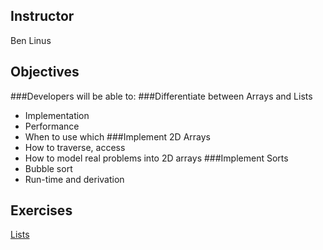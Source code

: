 ## Instructor
Ben
Linus

## Objectives
###Developers will be able to:
###Differentiate between Arrays and Lists
* Implementation
* Performance
* When to use which
###Implement 2D Arrays
* How to traverse, access
* How to model real problems into 2D arrays
###Implement Sorts
* Bubble sort
* Run-time and derivation

## Exercises
[Lists](https://github.com/accesscode-2-2/unit-4/blob/master/exercises/lists.md)
